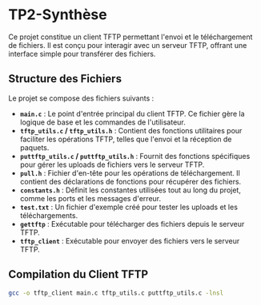 # TP2-Synthèse

Ce projet constitue un client TFTP permettant l'envoi et le téléchargement de fichiers. Il est conçu pour interagir avec un serveur TFTP, offrant une interface simple pour transférer des fichiers.

## Structure des Fichiers

Le projet se compose des fichiers suivants :

- **`main.c`** : Le point d'entrée principal du client TFTP. Ce fichier gère la logique de base et les commandes de l'utilisateur.
- **`tftp_utils.c` / `tftp_utils.h`** : Contient des fonctions utilitaires pour faciliter les opérations TFTP, telles que l'envoi et la réception de paquets.
- **`puttftp_utils.c` / `puttftp_utils.h`** : Fournit des fonctions spécifiques pour gérer les uploads de fichiers vers le serveur TFTP.
- **`pull.h`** : Fichier d'en-tête pour les opérations de téléchargement. Il contient des déclarations de fonctions pour récupérer des fichiers.
- **`constants.h`** : Définit les constantes utilisées tout au long du projet, comme les ports et les messages d'erreur.
- **`test.txt`** : Un fichier d'exemple créé pour tester les uploads et les téléchargements.
- **`gettftp`** : Exécutable pour télécharger des fichiers depuis le serveur TFTP.
- **`tftp_client`** : Exécutable pour envoyer des fichiers vers le serveur TFTP.
## Compilation du Client TFTP

```bash
gcc -o tftp_client main.c tftp_utils.c puttftp_utils.c -lnsl
